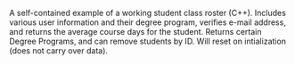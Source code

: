 A self-contained example of a working student class roster (C++).  Includes various user information and their degree program, verifies e-mail address, and returns the average course days for the student.  Returns certain Degree Programs, and can remove students by ID.  Will reset on intialization (does not carry over data).